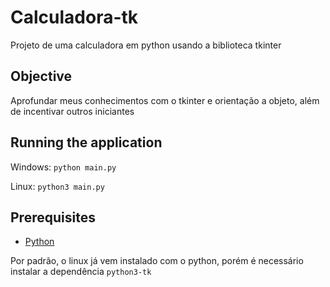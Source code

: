 # Calculadora-tk
 Projeto de uma calculadora em python usando a biblioteca tkinter

## Objective

Aprofundar meus conhecimentos com o tkinter e orientação a objeto, além de incentivar outros iniciantes

## Running the application
Windows: `python main.py`

Linux: `python3 main.py`

## Prerequisites
* [Python](https://www.python.org)

Por padrão, o linux já vem instalado com o python, porém é necessário instalar a dependência `python3-tk`